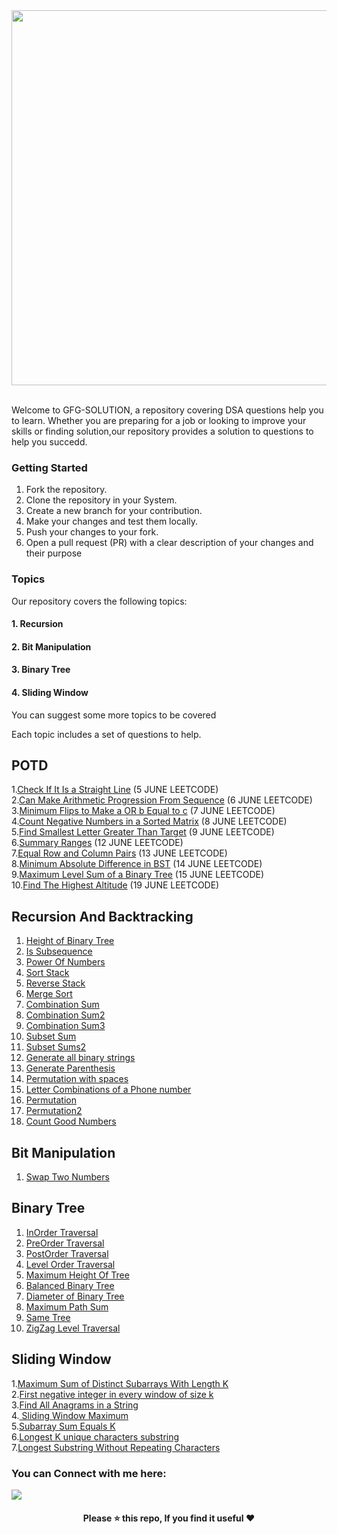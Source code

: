 <div align="center">
  <img src="./assets/gfg%20banner.gif" width="600" />
</div>

<br>

Welcome to GFG-SOLUTION, a repository covering DSA questions help you to learn. Whether you are preparing for a job or looking to improve your skills or finding solution,our repository provides a solution to questions to help you succedd.


### Getting Started
1. Fork the repository.<br>
2. Clone the repository in your System.<br>
3. Create a new branch for your contribution.<br>
4. Make your changes and test them locally.<br>
5. Push your changes to your fork.<br>
6. Open a pull request (PR) with a clear description of your changes and their purpose<br>

### Topics

Our repository covers the following topics:<br>
 #### 1. Recursion <br>
 #### 2. Bit Manipulation <br>
 #### 3. Binary Tree <br>
 #### 4. Sliding Window <br>
  
You can suggest some more topics to be covered

Each topic includes a set of questions to help.

## POTD

1.[Check If It Is a Straight Line](https://github.com/ishikagoyal02/GFG-SOLUTIONS/blob/main/Easy/1.md) (5 JUNE LEETCODE)<br>
2.[Can Make Arithmetic Progression From Sequence](https://github.com/ishikagoyal02/GFG-SOLUTIONS/blob/main/Easy/2.md) (6 JUNE LEETCODE)<br>
3.[Minimum Flips to Make a OR b Equal to c](https://github.com/ishikagoyal02/GFG-SOLUTIONS/blob/main/Medium/3.md) (7 JUNE LEETCODE)<br>
4.[Count Negative Numbers in a Sorted Matrix](https://github.com/ishikagoyal02/GFG-SOLUTIONS/blob/main/Easy/3.md) (8 JUNE LEETCODE)<br>
5.[Find Smallest Letter Greater Than Target](https://github.com/ishikagoyal02/GFG-SOLUTIONS/blob/main/Easy/4.md) (9 JUNE LEETCODE)<br>
6.[Summary Ranges](https://github.com/ishikagoyal02/GFG-SOLUTIONS/blob/main/Easy/5.md) (12 JUNE LEETCODE)<br>
7.[Equal Row and Column Pairs](https://github.com/ishikagoyal02/GFG-SOLUTIONS/blob/main/Medium/5.md) (13 JUNE LEETCODE)<br>
8.[Minimum Absolute Difference in BST](https://github.com/ishikagoyal02/GFG-SOLUTIONS/blob/main/Easy/6.md) (14 JUNE LEETCODE)<br>
9.[Maximum Level Sum of a Binary Tree](https://github.com/ishikagoyal02/GFG-SOLUTIONS/blob/main/Medium/6.md) (15 JUNE LEETCODE)<br>
10.[Find The Highest Altitude](https://github.com/ishikagoyal02/GFG-SOLUTIONS/blob/main/Easy/7.md) (19 JUNE LEETCODE)<br>



  ## Recursion And Backtracking
  
   1. [Height of Binary Tree](./Recursion/1.md)
   2. [Is Subsequence](./Recursion/2.md)
   3. [Power Of Numbers](./Recursion/3.md)
   4. [Sort Stack](./Recursion/4.md)
   5. [Reverse Stack](./Recursion/5.md)
   6. [Merge Sort](./Recursion/6.md)
   7. [Combination Sum](./Recursion/7.md)
   8. [Combination Sum2](./Recursion/8.md)
   9. [Combination Sum3](./Recursion/9.md)
   10. [Subset Sum](./Recursion/10.md)
   11. [Subset Sums2](./Recursion/11.md)
   12. [Generate all binary strings](./Recursion/12.md)
   13. [Generate Parenthesis](./Recursion/13.md)
   14. [Permutation with spaces](./Recursion/14.md)
   15. [Letter Combinations of a Phone number](./Recursion/15.md)
   16. [Permutation](./Recursion/16.md)
   17. [Permutation2](./Recursion/17.md)
   18. [Count Good Numbers](./Recursion/18.md)
  
## Bit Manipulation

1. [Swap Two Numbers](./BitManipulation/1.md)

## Binary Tree

1. [InOrder Traversal](https://github.com/ishikagoyal02/GFG-SOLUTIONS/blob/main/Binary%20Tree/1.md)<br>
2. [PreOrder Traversal](https://github.com/ishikagoyal02/GFG-SOLUTIONS/blob/main/Binary%20Tree/2.md)<br>
3. [PostOrder Traversal](https://github.com/ishikagoyal02/GFG-SOLUTIONS/blob/main/Binary%20Tree/3.md)<br>
4. [Level Order Traversal](https://github.com/ishikagoyal02/GFG-SOLUTIONS/blob/main/Binary%20Tree/4.md)<br>
5. [Maximum Height Of Tree](https://github.com/ishikagoyal02/GFG-SOLUTIONS/blob/main/Binary%20Tree/5.md)
6. [Balanced Binary Tree](https://github.com/ishikagoyal02/GFG-SOLUTIONS/blob/main/Binary%20Tree/6.md)
7. [Diameter of Binary Tree](https://github.com/ishikagoyal02/GFG-SOLUTIONS/blob/main/Binary%20Tree/7.md)
8. [Maximum Path Sum](https://github.com/ishikagoyal02/GFG-SOLUTIONS/blob/main/Binary%20Tree/8.md)
9. [Same Tree](https://github.com/ishikagoyal02/GFG-SOLUTIONS/blob/main/Binary%20Tree/9.md)
10. [ZigZag Level Traversal](https://github.com/ishikagoyal02/GFG-SOLUTIONS/blob/main/Binary%20Tree/10.md)


## Sliding Window

1.[Maximum Sum of Distinct Subarrays With Length K](https://github.com/ishikagoyal02/GFG-SOLUTIONS/blob/main/Sliding%20Window/1.md)<br>
2.[First negative integer in every window of size k](https://github.com/ishikagoyal02/GFG-SOLUTIONS/blob/main/Easy/First%20negative%20integer%20in%20every%20window%20of%20size%20k/first-negative-integer-in-every-window-of-size-k.cpp)<br>
3.[Find All Anagrams in a String](https://github.com/ishikagoyal02/GFG-SOLUTIONS/blob/main/Sliding%20Window/3.md)<br>
4.[ Sliding Window Maximum](https://github.com/ishikagoyal02/GFG-SOLUTIONS/blob/main/Sliding%20Window/2.md)<br>
5.[Subarray Sum Equals K](https://github.com/ishikagoyal02/GFG-SOLUTIONS/blob/main/Sliding%20Window/4.md)<br>
6.[Longest K unique characters substring](https://github.com/ishikagoyal02/GFG-SOLUTIONS/blob/main/Sliding%20Window/5.md)<br>
7.[Longest Substring Without Repeating Characters](https://github.com/ishikagoyal02/GFG-SOLUTIONS/blob/main/Sliding%20Window/6.md)<br>


  <div>
    <h3>You can Connect with me here:</h3>
    <a href="https://www.linkedin.com/in/ishika-goyal-375112221/" target="_blank">
      <img src="https://img.shields.io/badge/Ishika%20Goyal-0A66C2?style=for-the-badge&logo=linkedin&logoColor=white" />
    </a>  
  </div>
  
<div align="center">
  <h4> Please ⭐ this repo, If you find it useful ❤️ </h4>
</div>  
